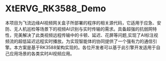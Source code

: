 # XtERVG_RK3588_Demo
本项目为飞流边缘AI视频网关盒子所部署的程序的相关源代码，它适用于应急、安防、无人机巡检等场景下的视频AI识别与实时传输的需求。具备超强的抗弱网特性，完美解决了此类视频远程传输中的卡顿、延迟、花屏等问题,实现了AI标注视频流的超低延迟远程实时播放。为实现智能体的协同提供了一个强有力的通信引擎。本方案是基于RK3588架构实现的。各位开发者可以基于此引擎开发适用于自己应用场景的各类实时AI视频应用。
